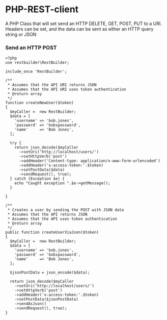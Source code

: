 # PHP-REST-client
A PHP Class that will set send an HTTP DELETE, GET, POST, PUT to a URI. 
Headers can be set, and the data can be sent as either an HTTP query string or JSON

### Send an HTTP POST
    <?php
    use restbuilder\RestBuilder;

    include_once 'RestBuilder';

    /**
     * Assumes that the API URI returns JSON
     * Assumes that the API URI uses token authentication
     * @return array
     */
    function createNewUser($token)
    {
      $myCaller =  new RestBuilder;
      $data = [
        'username' => 'bob.jones',
        'password' => 'bobspassword',
        'name'     => 'Bob Jones',
      ];

      try {
        return json_decode($myCaller
          ->setUri('http://localhost/users/')
          ->setHttpVerb('post')
          ->addHeader('Content-type: application/x-www-form-urlencoded')
          ->addHeader('x-access-token:'.$token)
          ->setPostData($data)
          ->sendRequest(), true);
      } catch (Exception $e) {
        echo "Caught exception ".$e->getMessage();
      }

    }

    /**
     * Creates a user by sending the POST with JSON data
     * Assumes that the API returns JSON
     * Assumes that the API uses token authentication
     * @return array
     */
    public function createUserViaJson($token)
    {
      $myCaller =  new RestBuilder;
      $data = [
        'username' => 'bob.jones',
        'password' => 'bobspassword',
        'name'     => 'Bob Jones',
      ];

      $jsonPostData = json_encode($data);

      return json_decode($myCaller
        ->setUri('http://localhost/users/')
        ->setHttpVerb('post')
        ->addHeader('x-access-token:'.$token)
        ->setPostData($jsonPostData)
        ->sendAsJson()
        ->sendRequest(), true);   
    }
